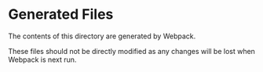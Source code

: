 # Generated Files
The contents of this directory are generated by Webpack.

These files should not be directly modified as any changes will be lost when Webpack is next run.
